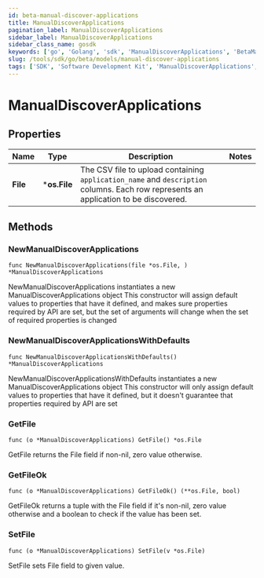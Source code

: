 ```yaml
---
id: beta-manual-discover-applications
title: ManualDiscoverApplications
pagination_label: ManualDiscoverApplications
sidebar_label: ManualDiscoverApplications
sidebar_class_name: gosdk
keywords: ['go', 'Golang', 'sdk', 'ManualDiscoverApplications', 'BetaManualDiscoverApplications'] 
slug: /tools/sdk/go/beta/models/manual-discover-applications
tags: ['SDK', 'Software Development Kit', 'ManualDiscoverApplications', 'BetaManualDiscoverApplications']
---
```


# ManualDiscoverApplications

## Properties

Name | Type | Description | Notes
------------ | ------------- | ------------- | -------------
**File** | ***os.File** | The CSV file to upload containing `application_name` and `description` columns. Each row represents an application to be discovered. | 

## Methods

### NewManualDiscoverApplications

`func NewManualDiscoverApplications(file *os.File, ) *ManualDiscoverApplications`

NewManualDiscoverApplications instantiates a new ManualDiscoverApplications object
This constructor will assign default values to properties that have it defined,
and makes sure properties required by API are set, but the set of arguments
will change when the set of required properties is changed

### NewManualDiscoverApplicationsWithDefaults

`func NewManualDiscoverApplicationsWithDefaults() *ManualDiscoverApplications`

NewManualDiscoverApplicationsWithDefaults instantiates a new ManualDiscoverApplications object
This constructor will only assign default values to properties that have it defined,
but it doesn't guarantee that properties required by API are set

### GetFile

`func (o *ManualDiscoverApplications) GetFile() *os.File`

GetFile returns the File field if non-nil, zero value otherwise.

### GetFileOk

`func (o *ManualDiscoverApplications) GetFileOk() (**os.File, bool)`

GetFileOk returns a tuple with the File field if it's non-nil, zero value otherwise
and a boolean to check if the value has been set.

### SetFile

`func (o *ManualDiscoverApplications) SetFile(v *os.File)`

SetFile sets File field to given value.



